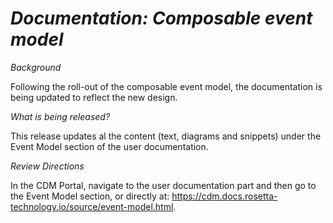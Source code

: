 # *Documentation: Composable event model*

_Background_

Following the roll-out of the composable event model, the documentation is being updated to reflect the new design.

_What is being released?_

This release updates al the content (text, diagrams and snippets) under the Event Model section of the user documentation.

_Review Directions_

In the CDM Portal, navigate to the user documentation part and then go to the Event Model section, or directly at: https://cdm.docs.rosetta-technology.io/source/event-model.html.
